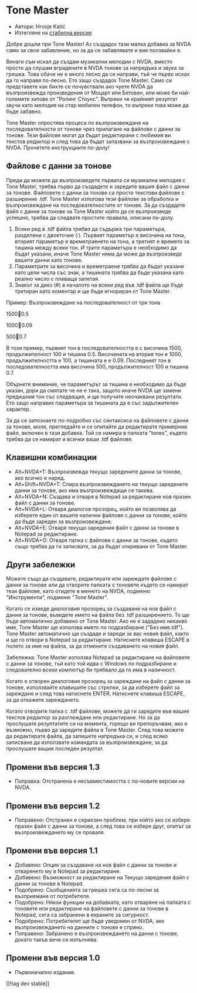 # Tone Master #

* Автори: Hrvoje Katić
* Изтегляне на [стабилна версия][1]

Добре дошли при Tone Master! Аз създадох тази малка добавка за NVDA само за
свое забавление, но за да се забавлявате и вие ползвайки я.

Винаги съм искал да създам музикални мелодии с NVDA, вместо просто да слушам
вградените в NVDA тонове за напредъка и звука за грешка. Това обаче не е
много лесно да се направи, тъй че първо исках да го направя по-лесно. Ето
защо създадох Tone Master. Само си представете как бихте се почувствали ако
чуете NVDA да възпроизвежда произведения от Моцарт или Бетовен, или може би
най-големите хитове от "Ролинг Стоунс". Въпреки че крайният резултат звучи
като мелодия на стар мобилен телефон, то въпреки това може да бъде забавно.

Tone Master опростява процеса по възпроизвеждане на последователности от
тонове чрез прилагане на файлове с данни за тонове. Тези файлове могат да
бъдат редактирани с любимия ви текстов редактор и след това да бъдат
запазвани за възпроизвеждане с NVDA. Прочетете инструкциите по-долу!

## Файлове с данни за тонове

Преди да можете да възпроизведете първата си музикална мелодия с Tone
Master, трябва първо да създадете и заредите вашия файл с данни за
тонове. Файловете с данни за тонове са просто текстови файлове с разширение
.tdf. Tone Master използва тези файлове за обработка и възпроизвеждане на
последователностите от тонове. За да създадете файл с данни за тонове за
Tone Master който да се възпроизведе успешно, трябва да следвате простите
правила, описани по-долу.

1. Всеки ред в .tdf файла *трябва* да съдържа три параметъра, разделени с
   двоеточие (:). Първият параметър е височина на тона, вторият параметър е
   времетраенето на тона, а третият е времето за тишина между всеки тон. И
   трите параметъра е необходимо да бъдат указани, иначе Tone Master няма да
   може да възпроизведе вашите данни като тонове.
2. Параметрите за височина и времетраене трябва да бъдат указани като цели
   числа със знак, а тишината трябва да бъде указана като реално число с
   плаваща запетая.
3. Знакът за диез (#) в началото на всеки ред във .tdf файла ще бъде
   третиран като коментар и ще бъде игнориран от Tone Master.

Пример: Възпроизвеждане на последователност от три тона

1500:100:0.5

1000:100:0.09

500:100:0.7

В този пример, първият тон в последователността е с височина 1500,
продължителност 100 и тишина 0.5. Височината на втория тон е 1000,
продължителността е 100, а тишината е е 0.09. Последният тон в
последователността има височина 500, продължителност 100 и тишина 0.7.

Обърнете внимание, че параметърът за тишина е необходимо да бъде указан,
дори да смятате  че не е така, защото иначе NVDA ще замени предишния тон със
следващия, и ще получите неочаквани резултати. Ето защо направих параметъра
за тишината да е със задължителен характер.

За да се запознаете по-подробно със синтаксиса на файловете с данни за
тонове, моля, прегледайте и се опитайте да редактирате примерния файл,
включен в тази добавка. Той се намира в папката "tones", където трябва да се
намират и всички ваши .tdf файлове.

## Клавишни комбинации

* Alt+NVDA+T: Възпроизвежда текущо заредените данни за тонове, ако всичко е
  наред.
* Alt+Shift+NVDA+T: Спира възпроизвеждането на текущо заредените данни за
  тонове, ако има възпроизвеждащи се такива.
* Alt+NVDA+N: Създава и отваря в Notepad за редактиране нов празен файл с
  данни за тонове.
* Alt+NVDA+L: Отваря диалогов прозорец, който ви позволява да изберете един
  от вашите налични файлове с данни за тонове, който да бъде зареден за
  възпроизвеждане.
* Alt+NVDA+E: Отваря текущо заредения файл с данни за тонове в Notepad за
  редактиране.
* Alt+NVDA+O: Отваря папка с файлове с данни за тонове, където също трябва
  да ги записвате, за да бъдат откривани от Tone Master.

## Други забележки

Можете също да създавате, редактирате или зареждате файлове с данни за
тонове или да отворите папката с тоновете където се намират тези файлове,
като отидете в менюто на NVDA, подменю "Инструменти", подменю "Tone Master".

Когато се изведе диалоговия прозорец за създаване на нов файл с данни за
тонове, въведете името на файла без .tdf разширението. То ще бъде
автоматично добавено от Tone Master. Ако не е зададено никакво име, Tone
Master ще използва името по подразбиране ("Без име.tdf"). Tone Master
автоматично ще създаде и зареди за вас новия файл, както и ще го отвори в
Notepad за редактиране. Натиснете клавиша ESCAPE в полето за име на файла,
за да отмените създаването на новия файл.

Забележка: Tone Master използва Notepad за редактиране на файловете с данни
за тонове, тъй като той идва с Windows по подразбиране и следователно всеки
компютър би трябвало да го има в наличност.

Когато е отворен диалоговия прозорец за зареждане на файл с данни за тонове,
използвайте клавишите със стрелки, за да изберете файл за зареждане и след
това натиснете ENTER. Натиснете клавиша ESCAPE, за да откажете зареждането.

Когато отворите папка с .tdf файлове, можете да ги заредите във вашия
текстов редактор за разглеждане или редактиране. Но за да прослушате
резултатите си на момента, горещо ви препоръчвам, ако е възможно, първо да
заредите файла в Tone Master. След това можете да редактирате файла, да
запишете напредъка си, и след всяко записване да използвате командата за
възпроизвеждане, за да прослушате вашия последен резултат.

## Промени във версия 1.3

* Поправка: Отстранена е несъвместимостта с по-новите версии на NVDA.

## Промени във версия 1.2

* Поправено: Отстранен е сериозен проблем, при който ако се избере празен
  файл с данни за тонове, а след това се избере друг, опитът за
  възпроизвеждането му се проваля.

## Промени във версия 1.1

* Добавено: Опция за създаване на нов файл с данни за тонове и отварянето му
  в Notepad за редактиране.
* Добавено: Възможност за редактиране на Текущо заредения файл с данни за
  тонове в Notepad.
* Подобрено: Съобщенията за грешка сега са по-лесни за възприемане от
  потребителя.
* Подобрено: Някои функции на добавката, като отваряне на папката с тоновете
  или редактиране на файловете с данни за тонове в Notepad, сега са
  забранени в екраните за сигурност.
* Подобрено: Потребителят ще бъде уведомен от NVDA, ако възпроизвеждането на
  данните с тонове е спряно.
* Поправено: Забранено е възпроизвеждането на данни с тонове, докато такъв
  вече се изпълнява.

## Промени във версия 1.0

* Първоначално издание.

[[!tag dev stable]]

[1]: https://addons.nvda-project.org/files/get.php?file=tmast
